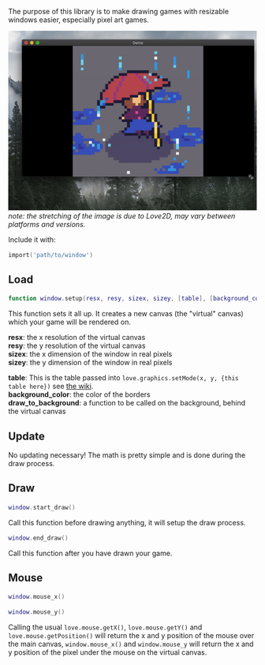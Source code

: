 The purpose of this library is to make drawing games with resizable windows easier, especially pixel art games.


![demo gif](demo.gif)  
_note: the stretching of the image is due to Love2D, may vary between platforms and versions._



Include it with:  

```lua
import('path/to/window')
```

## Load

```lua
function window.setup(resx, resy, sizex, sizey, [table], [background_color], [draw_to_background])
```
This function sets it all up. It creates a new canvas (the "virtual" canvas) which your game will be rendered on.

__resx__: the x resolution of the virtual canvas  
__resy__: the y resolution of the virtual canvas  
__sizex__: the x dimension of the window in real pixels  
__sizey__: the y dimension of the window in real pixels  

__table__: This is the table passed into `love.graphics.setMode(x, y, {this table here})` see [the wiki](https://love2d.org/wiki/love.window.setMode).  
__background_color__: the color of the borders  
__draw_to_background__: a function to be called on the background, behind the virtual canvas

## Update
No updating necessary! The math is pretty simple and is done during the draw process. 


## Draw

```lua
window.start_draw()
```
Call this function before drawing anything, it will setup the draw process.
```lua
window.end_draw()
```
Call this function after you have drawn your game.



## Mouse
```lua
window.mouse_x()
```

```lua
window.mouse_y()
```

Calling the usual `love.mouse.getX()`, `love.mouse.getY()` and `love.mouse.getPosition()` will return the x and y position of the mouse over the main canvas, `window.mouse_x()` and `window.mouse_y` will return the x and y position of the pixel under the mouse on the virtual canvas.

